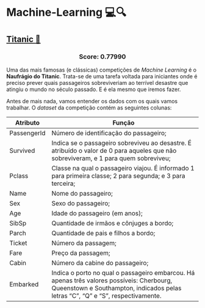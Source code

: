 # Machine-Learning :computer::mag:

## [Titanic :ship:](./titanic/titanic.ipynb)

<h3 align="center">Score: 0.77990</h3>

Uma das mais famosas (e clássicas) competições de *Machine Learning* é o **Naufrágio do Titanic**. Trata-se de uma tarefa voltada para iniciantes onde é preciso prever quais passageiros sobreviveriam ao terrível desastre que atingiu o mundo no século passado. E é ela mesmo que iremos fazer.

Antes de mais nada, vamos entender os dados com os quais vamos trabalhar. O *dataset* da competição contém as seguintes colunas:

Atributo | Função
--------- | ------
PassengerId     | Número de identificação do passageiro;
Survived    | Indica se o passageiro sobreviveu ao desastre. É atribuído o valor de 0 para aqueles que não sobreviveram, e 1 para quem sobreviveu;
Pclass    | Classe na qual o passageiro viajou. É informado 1 para primeira classe; 2 para segunda; e 3 para terceira;
Name  | Nome do passageiro;
Sex  | Sexo do passageiro;
Age  | Idade do passageiro (em anos);
SibSp  | Quantidade de irmãos e cônjuges a bordo;
Parch  | Quantidade de pais e filhos a bordo;
Ticket | Número da passagem; 
Fare  | Preço da passagem;
Cabin  | Número da cabine do passageiro;
Embarked  | Indica o porto no qual o passageiro embarcou. Há apenas três valores possíveis: Cherbourg, Queenstown e Southampton, indicados pelas letras “C”, “Q” e “S”, respectivamente.
